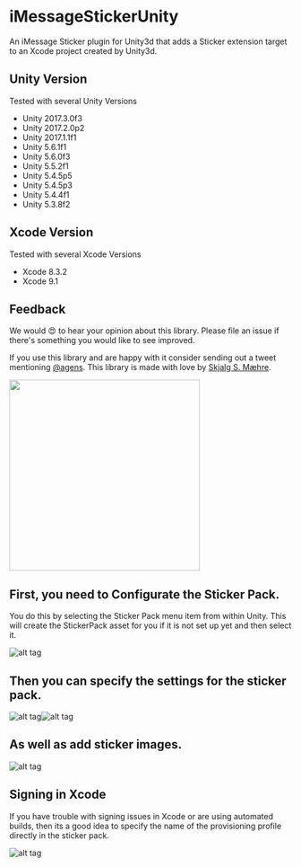 # iMessageStickerUnity

An iMessage Sticker plugin for Unity3d that adds a Sticker extension target to an Xcode project created by Unity3d.

## Unity Version
Tested with several Unity Versions
* Unity 2017.3.0f3
* Unity 2017.2.0p2
* Unity 2017.1.1f1
* Unity 5.6.1f1
* Unity 5.6.0f3
* Unity 5.5.2f1
* Unity 5.4.5p5
* Unity 5.4.5p3
* Unity 5.4.4f1
* Unity 5.3.8f2

## Xcode Version
Tested with several Xcode Versions
* Xcode 8.3.2
* Xcode 9.1


## Feedback

We would 😍 to hear your opinion about this library. Please file an issue if there's something you would like to see improved.

If you use this library and are happy with it consider sending out a tweet mentioning [@agens](https://twitter.com/agens). This library is made with love by [Skjalg S. Mæhre](https://github.com/Skjalgsm).

[<img src="http://static.agens.no/images/agens_logo_w_slogan_avenir_medium.png" width="340" />](http://agens.no/)

## First, you need to Configurate the Sticker Pack.
You do this by selecting the Sticker Pack menu item from within Unity.
This will create the StickerPack asset for you if it is not set up yet and then select it.

![alt tag](https://raw.githubusercontent.com/agens-no/iMessageStickerUnity/master/meta/Configurate.png)

## Then you can specify the settings for the sticker pack.

![alt tag](https://raw.githubusercontent.com/agens-no/iMessageStickerUnity/master/meta/StickerPackAsset.png)![alt tag](https://raw.githubusercontent.com/agens-no/iMessageStickerUnity/master/meta/CustomizingIcons.gif)

## As well as add sticker images.

![alt tag](https://raw.githubusercontent.com/agens-no/iMessageStickerUnity/master/meta/AddingStickers.png)

## Signing in Xcode
If you have trouble with signing issues in Xcode or are using automated builds,
then its a good idea to specify the name of the provisioning profile directly in the sticker pack.

![alt tag](https://raw.githubusercontent.com/agens-no/iMessageStickerUnity/master/meta/Signing.png)

